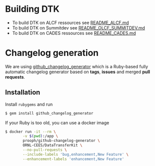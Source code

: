 # Building DTK
- To build DTK on ALCF ressources see [README_ALCF.md](README_ALCF.md)
- To build DTK on Summitdev see [README_OLCF_SUMMITDEV.md](README_OLCF_SUMMITDEV.md)
- To build DTK on CADES ressources see [README_CADES.md](README_CADES.md)

# Changelog generation
We are using [github_changelog_generator](https://github.com/skywinder/github-changelog-generator) which is a Ruby-based fully automatic changelog generator based on **tags**, **issues** and merged **pull requests**.

## Installation
Install `rubygems` and run
```bash
$ gem install github_changelog_generator
```
If your Ruby is too old, you can use a docker image
```bash
$ docker run -it --rm \
        -v $(pwd):/app \
        prooph/github-changelog-generator \
        ORNL-CEES/DataTransferKit \
        --no-pull-requests \
        --include-labels 'bug,enhancement,New Feature' \
        --enhancement-labels 'enhancement,New Feature'
```
